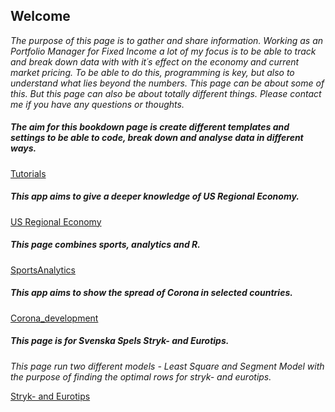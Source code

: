 
## Welcome

*The purpose of this page is to gather and share information. Working as an Portfolio Manager for Fixed Income a lot of my focus is to be able to track and break down data with with it´s effect on the economy and current market pricing. To be able to do this, programming is key, but also to understand what lies beyond the numbers. This page can be about some of this. But this page can also be about totally different things. Please contact me if you have any questions or thoughts.* 

##### The aim for this bookdown page is create different templates and settings to be able to code, break down and analyse data in different ways.

[Tutorials](https://cnordenlow.github.io/tutorials/index.html)


##### This app aims to give a deeper knowledge of US Regional Economy.

[US Regional Economy](https://cnordenlow.shinyapps.io/us_regional_data/)


##### This page combines sports, analytics and R.

[SportsAnalytics](https://cnordenlow.github.io/SportsAnalytics/)


##### This app aims to show the spread of Corona in selected countries.

[Corona_development](https://cnordenlow.shinyapps.io/Corona_development_2020/)


##### This page is for Svenska Spels Stryk- and Eurotips.
*This page run two different models - Least Square and Segment Model with the purpose of finding the optimal rows for stryk- and eurotips.*

[Stryk- and Eurotips](https://cnordenlow.github.io/stryktipset/stryk.html)
